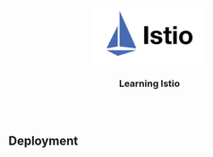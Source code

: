 <p align="center">
    <img alt="Logo" src="/logo.png" width="200" />
    <h3 align="center">Learning Istio</h3>
</p>
<br/>
<br/>


## Deployment
